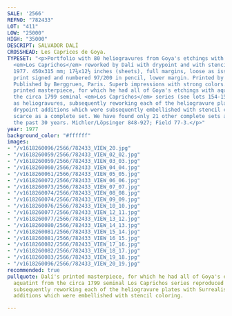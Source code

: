 ```yaml
---
SALE: '2566'
REFNO: "782433"
LOT: "411"
LOW: "25000"
HIGH: "35000"
DESCRIPT: SALVADOR DALÍ
CROSSHEAD: Les Caprices de Goya.
TYPESET: "<p>Portfolio with 80 heliogravures from Goya's etchings with aquatint from
  <em>Los Caprichos</em> reworked by Dalí with drypoint and with stencil coloring,
  1977. 450x315 mm; 17¾x12½ inches (sheets), full margins, loose as issued.<br><br>Each
  print signed and numbered 97/200 in pencil, lower margin. Printed by Rigal, Paris.
  Published by Berggruen, Paris. Superb impressions with strong colors.<br><br>Dalí's
  printed masterpiece, for which he had all of Goya's etchings with aquatint from
  the circa 1799 seminal <em>Los Caprichos</em> series (see lots 154-159) reproduced
  as heliogravures, subsequently reworking each of the heliogravure plates with Surrealist
  drypoint additions which were subsequently embellished with stencil coloring. Extremely
  scarce as a complete set. We have found only 21 other complete sets at auction in
  the past 30 years. Michler/Löpsinger 848-927; Field 77-3.</p>"
year: 1977
background_color: "#ffffff"
images:
- "/v1618260096/2566/782433_VIEW_20.jpg"
- "/v1618260059/2566/782433_VIEW_02_02.jpg"
- "/v1618260059/2566/782433_VIEW_03_03.jpg"
- "/v1618260060/2566/782433_VIEW_04_04.jpg"
- "/v1618260061/2566/782433_VIEW_05_05.jpg"
- "/v1618260072/2566/782433_VIEW_06_06.jpg"
- "/v1618260073/2566/782433_VIEW_07_07.jpg"
- "/v1618260074/2566/782433_VIEW_08_08.jpg"
- "/v1618260074/2566/782433_VIEW_09_09.jpg"
- "/v1618260076/2566/782433_VIEW_10_10.jpg"
- "/v1618260077/2566/782433_VIEW_12_11.jpg"
- "/v1618260077/2566/782433_VIEW_13_12.jpg"
- "/v1618260080/2566/782433_VIEW_14_13.jpg"
- "/v1618260081/2566/782433_VIEW_15_14.jpg"
- "/v1618260081/2566/782433_VIEW_16_15.jpg"
- "/v1618260082/2566/782433_VIEW_17_16.jpg"
- "/v1618260082/2566/782433_VIEW_18_17.jpg"
- "/v1618260083/2566/782433_VIEW_19_18.jpg"
- "/v1618260096/2566/782433_VIEW_20_19.jpg"
recommended: true
pullquote: Dalí's printed masterpiece, for which he had all of Goya's etchings with
  aquatint from the circa 1799 seminal Los Caprichos series reproduced as heliogravures,
  subsequently reworking each of the heliogravure plates with Surrealist drypoint
  additions which were embellished with stencil coloring.

---
```

